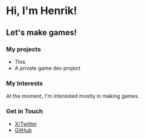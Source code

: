 # Hi, I'm Henrik!
## Let's make games!
### My projects
<ul>
<li>This</li>
<li>A private game dev project</li>
</ul>

### My Interests
At the moment, I'm interested mostly in making games.

### Get in Touch
<ul>
<li><a href="https://twitter.com/hpalofi">X/Twitter</a></li>
<li><a href="https://github.com/hpalo">GitHub</a></li>
</ul>
